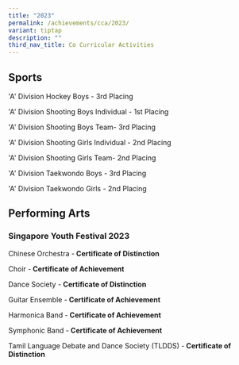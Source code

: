 ```yaml
---
title: "2023"
permalink: /achievements/cca/2023/
variant: tiptap
description: ""
third_nav_title: Co Curricular Activities
---
```

<h2>Sports</h2>
<p>'A' Division Hockey Boys - 3rd Placing</p>
<p>'A' Division Shooting Boys Individual - 1st Placing</p>
<p>'A' Division Shooting Boys Team- 3rd Placing</p>
<p>'A' Division Shooting Girls Individual - 2nd Placing</p>
<p>'A' Division Shooting Girls Team- 2nd Placing</p>
<p>'A' Division Taekwondo Boys - 3rd Placing</p>
<p>'A' Division Taekwondo Girls - 2nd Placing</p>
<h2>Performing Arts</h2>
<h3>Singapore Youth Festival 2023</h3>
<p>Chinese Orchestra -<strong> Certificate of Distinction</strong>
</p>
<p>Choir -<strong> Certificate of Achievement</strong>
</p>
<p>Dance Society - <strong>Certificate of Distinction</strong>
</p>
<p>Guitar Ensemble -<strong> Certificate of Achievement</strong>
</p>
<p>Harmonica Band -<strong> Certificate of Achievement</strong>
</p>
<p>Symphonic Band -<strong> Certificate of Achievement</strong>
</p>
<p>Tamil Language Debate and Dance Society (TLDDS) -<strong> Certificate of Distinction</strong>
</p>